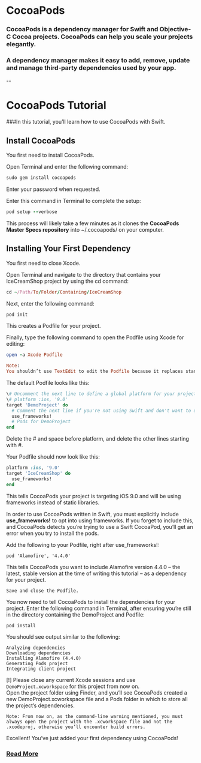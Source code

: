 # CocoaPods

### CocoaPods is a dependency manager for Swift and Objective-C Cocoa projects. CocoaPods can help you scale your projects elegantly. 
### A dependency manager makes it easy to add, remove, update and manage third-party dependencies used by your app.
--

# CocoaPods Tutorial
###In this tutorial, you’ll learn how to use CocoaPods with Swift.

## Install CocoaPods
You first need to install CocoaPods.  

Open Terminal and enter the following command:  

```ruby
sudo gem install cocoapods
```  
Enter your password when requested.

Enter this command in Terminal to complete the setup:

```ruby
pod setup --verbose
```
This process will likely take a few minutes as it clones the **CocoaPods Master Specs repository** into ~/.cocoapods/ on your computer.

## Installing Your First Dependency
You first need to close Xcode.

Open Terminal and navigate to the directory that contains your IceCreamShop project by using the cd command:

```ruby
cd ~/Path/To/Folder/Containing/IceCreamShop
```
Next, enter the following command:

```ruby
pod init
```
This creates a Podfile for your project.

Finally, type the following command to open the Podfile using Xcode for editing:

```ruby
open -a Xcode Podfile
```
```ruby
Note: 
You shouldn’t use TextEdit to edit the Podfile because it replaces standard quotes with more graphically appealing typeset quotes. This can cause CocoaPods to become confused and throw errors, so it’s best to use Xcode or another programming text editor to edit your Podfile.
```
The default Podfile looks like this:

```ruby
\# Uncomment the next line to define a global platform for your project  
\# platform :ios, '9.0'
target 'DemoProject' do
  # Comment the next line if you're not using Swift and don't want to use dynamic frameworks
  use_frameworks!
  # Pods for DemoProject
end
```
Delete the # and space before platform, and delete the other lines starting with #.

Your Podfile should now look like this:

```ruby
platform :ios, '9.0'
target 'IceCreamShop' do
  use_frameworks!
end
```
This tells CocoaPods your project is targeting iOS 9.0 and will be using frameworks instead of static libraries.

In order to use CocoaPods written in Swift, you must explicitly include **use_frameworks!** to opt into using frameworks. If you forget to include this, and CocoaPods detects you’re trying to use a Swift CocoaPod, you’ll get an error when you try to install the pods.

Add the following to your Podfile, right after use_frameworks!:

```
pod 'Alamofire', '4.4.0'
```
This tells CocoaPods you want to include Alamofire version 4.4.0 – the latest, stable version at the time of writing this tutorial – as a dependency for your project.

```
Save and close the Podfile.
```
You now need to tell CocoaPods to install the dependencies for your project. Enter the following command in Terminal, after ensuring you’re still in the directory containing the DemoProject and Podfile:

```
pod install
```
You should see output similar to the following:

```
Analyzing dependencies
Downloading dependencies
Installing Alamofire (4.4.0)
Generating Pods project
Integrating client project
```

[!] Please close any current Xcode sessions and use `DemoProject.xcworkspace` for this project from now on.  
Open the project folder using Finder, and you’ll see CocoaPods created a new DemoProject.xcworkspace file and a Pods folder in which to store all the project’s dependencies.

```
Note: From now on, as the command-line warning mentioned, you must always open the project with the .xcworkspace file and not the .xcodeproj, otherwise you’ll encounter build errors.
```
Excellent! You’ve just added your first dependency using CocoaPods!

### [Read More](https://www.raywenderlich.com/156971/cocoapods-tutorial-swift-getting-started)
